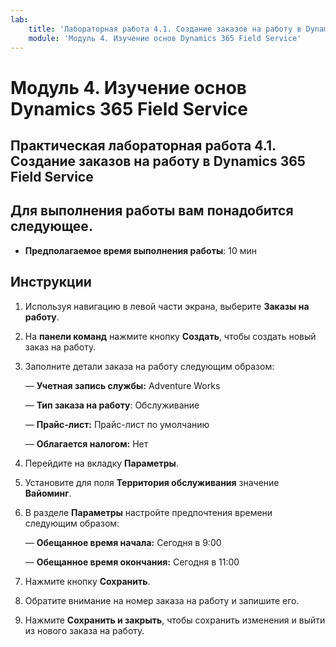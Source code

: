 ```yaml
---
lab:
    title: 'Лабораторная работа 4.1. Создание заказов на работу в Dynamics 365 Field Service'
    module: 'Модуль 4. Изучение основ Dynamics 365 Field Service'
---
```


Модуль 4. Изучение основ Dynamics 365 Field Service
========================

## Практическая лабораторная работа 4.1. Создание заказов на работу в Dynamics 365 Field Service

## Для выполнения работы вам понадобится следующее.

  - **Предполагаемое время выполнения работы**: 10 мин

## Инструкции

1. Используя навигацию в левой части экрана, выберите **Заказы на работу**.

2. На **панели команд** нажмите кнопку **Создать**, чтобы создать новый заказ на работу.

3. Заполните детали заказа на работу следующим образом:

	— **Учетная запись службы:** Adventure Works

	— **Тип заказа на работу**: Обслуживание

	— **Прайс-лист:** Прайс-лист по умолчанию

	— **Облагается налогом:** Нет

4. Перейдите на вкладку **Параметры**.

5. Установите для поля **Территория обслуживания** значение **Вайоминг**.

6. В разделе **Параметры** настройте предпочтения времени следующим образом:

	— **Обещанное время начала:** Сегодня в 9:00

	— **Обещанное время окончания:** Сегодня в 11:00

7. Нажмите кнопку **Сохранить**.

8. Обратите внимание на номер заказа на работу и запишите его. 

9. Нажмите **Сохранить и закрыть**, чтобы сохранить изменения и выйти из нового заказа на работу.

